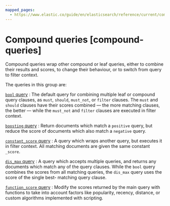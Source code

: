 ```yaml
---
mapped_pages:
  - https://www.elastic.co/guide/en/elasticsearch/reference/current/compound-queries.html
---
```


# Compound queries [compound-queries]

Compound queries wrap other compound or leaf queries, either to combine their results and scores, to change their behaviour, or to switch from query to filter context.

The queries in this group are:

[`bool` query](/reference/query-languages/query-dsl/query-dsl-bool-query.md)
:   The default query for combining multiple leaf or compound query clauses, as `must`, `should`, `must_not`, or `filter` clauses. The `must` and `should` clauses have their scores combined — the more matching clauses, the better — while the `must_not` and `filter` clauses are executed in filter context.

[`boosting` query](/reference/query-languages/query-dsl/query-dsl-boosting-query.md)
:   Return documents which match a `positive` query, but reduce the score of documents which also match a `negative` query.

[`constant_score` query](/reference/query-languages/query-dsl/query-dsl-constant-score-query.md)
:   A query which wraps another query, but executes it in filter context. All matching documents are given the same constant `_score`.

[`dis_max` query](/reference/query-languages/query-dsl/query-dsl-dis-max-query.md)
:   A query which accepts multiple queries, and returns any documents which match any of the query clauses. While the `bool` query combines the scores from all matching queries, the `dis_max` query uses the score of the single best- matching query clause.

[`function_score` query](/reference/query-languages/query-dsl/query-dsl-function-score-query.md)
:   Modify the scores returned by the main query with functions to take into account factors like popularity, recency, distance, or custom algorithms implemented with scripting.






